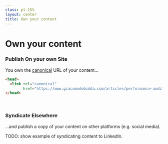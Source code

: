 ```yaml
---
class: pl-15%
layout: center
title: Own your content
---
```


<h1>Own your <strong class="color:accent">content</strong></h1>

<Transform scale="0.9">

<h3><strong class="color:accent">P</strong>ublish <strong class="color:accent">O</strong>n your own <strong class="color:accent">S</strong>ite</h3>

You own the [canonical](https://en.wikipedia.org/wiki/Canonical_link_element) URL of your content...

```html
<head>
  <link rel="canonical"
        href="https://www.giacomodebidda.com/articles/performance-audit-italian-news-website/">
</head>
```

<br>

<h3><strong class="color:accent">S</strong>yndicate <strong class="color:accent">E</strong>lsewhere</h3>

...and publish a copy of your content on other platforms (e.g. social media).

TODO: show example of syndicating content to LinkedIn.

</Transform>

<!--
https://en.wikipedia.org/wiki/Duplicate_content

https://developers.google.com/search/docs/crawling-indexing/consolidate-duplicate-urls

Avoid content silos

Your content has value to you.

https://indieweb.org/own_your_data

https://indieweb.org/data_portability

own your data is an IndieWeb principle with two key parts:

1. your data lives primarily under your own domain, and
2. you are able to retain your access over time.

Also, can you post anything you want? Can you follow anyone you want? E.g. you cannot Facebook-friend someone who is on Twitter.

When you publish of copy of your content on a silo website (e.g. social network), that copy is also called "POSSE copy".
-->
